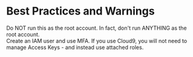 # Best Practices and Warnings

Do NOT run this as the root account.  In fact, don't run ANYTHING as the root account.  
Create an IAM user and use MFA.
If you use Cloud9, you will not need to manage Access Keys - and instead use attached roles.
